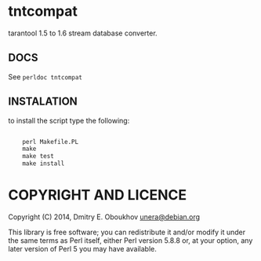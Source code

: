 # tntcompat

tarantool 1.5 to 1.6 stream database converter.

## DOCS

See `perldoc tntcompat`


## INSTALATION

to install the script type the following:


```txt

    perl Makefile.PL
    make
    make test
    make install

```


# COPYRIGHT AND LICENCE

Copyright (C) 2014, Dmitry E. Oboukhov <unera@debian.org>

This library is free software; you can redistribute it and/or modify
it under the same terms as Perl itself, either Perl version 5.8.8 or,
at your option, any later version of Perl 5 you may have available.
